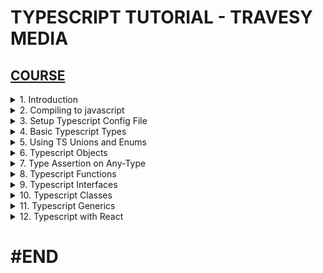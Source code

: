 # TYPESCRIPT TUTORIAL - TRAVESY MEDIA

## [COURSE](https://www.youtube.com/watch?v=BCg4U1FzODs&ab_channel=TraversyMedia)

<details>
  <summary>1. Introduction </summary>

# Introduction

# Install Typescript globally

```x
sudo npm i -g typescript
```

# Get current Typescript Version

```x
tsc -v
```

<img width="1211" alt="image" src="https://github.com/omeatai/My-Tutorials/assets/32337103/058ab52d-783f-4cfc-8961-5a4dacee5f5a">
<img width="1211" alt="image" src="https://github.com/omeatai/My-Tutorials/assets/32337103/721c660a-353a-4112-ab67-e952b85c84a2">


# #END </details>

<details>
  <summary>2. Compiling to javascript </summary>

# Compiling to javascript

```x
tsc index
tsc --watch index
```

### TS/crash-course/index.ts:

```ts
let personId: number = 12;
let firstName: string = "John";
let isDeleted: boolean = false;
```

### TS/crash-course/index.js:

```ts
"use strict";
Object.defineProperty(exports, "__esModule", { value: true });
var personId = 12;
var firstName = "John";
var isDeleted = false;
```

<img width="1385" alt="image" src="https://github.com/user-attachments/assets/7dd3427d-772f-401f-8aad-ae493362343c">
<img width="1385" alt="image" src="https://github.com/user-attachments/assets/33cb7d56-9060-4f3e-beda-7b46db55f170">

# #END </details>

<details>
  <summary>3. Setup Typescript Config File </summary>

# Setup Typescript Config File

## Initialize File

```x
tsc --init
```

```x
➜  02_ts_proj tsc --init

Created a new tsconfig.json with:                                                                                       
                                                                                                                     TS 
  target: es2016
  module: commonjs
  strict: true
  esModuleInterop: true
  skipLibCheck: true
  forceConsistentCasingInFileNames: true

You can learn more at https://aka.ms/tsconfig
```

# Make changes to Config Options

### dev_projects/02_ts_proj/tsconfig.json:

```json
"target": "ES6" /* Set the JavaScript language version for emitted JavaScript and include compatible library declarations. */,
"rootDir": "./src" /* Specify the root folder within your source files. */,
 "outDir": "./dist" /* Specify an output folder for all emitted files. */,
```

### dev_projects/02_ts_proj/src/index.ts:

```ts
let personId: number = 12;
let firstName: string = "John";
let isDeleted: boolean = false;
let age: number | null = null;

console.log({ personId, firstName, isDeleted, age });
```

### dev_projects/02_ts_proj/dist/index.js:

```js
"use strict";
let personId = 12;
let firstName = "John";
let isDeleted = false;
let age = null;
console.log({ personId, firstName, isDeleted, age });
```

### dev_projects/02_ts_proj/dist/index.html:

```html
<!DOCTYPE html>
<html lang="en">
  <head>
    <meta charset="UTF-8" />
    <meta name="viewport" content="width=device-width, initial-scale=1.0" />
    <title>My Website</title>
  </head>
  <body>
    <h1>Welcome, World!</h1>
    <script src="./index.js"></script>
  </body>
</html>
```

# Run to Compile

```x
tsc --watch
```

![image](https://github.com/user-attachments/assets/3e5756c6-d765-4df8-a043-2c9929c8b6a6)

<img width="1341" alt="image" src="https://github.com/user-attachments/assets/266eb74f-2d2e-4db8-81a6-67f8a20edc15">
<img width="1385" alt="image" src="https://github.com/user-attachments/assets/0ff85a6b-5ec7-4b97-b7b1-43e5d5b16a5e">

# #END </details>

<details>
  <summary>4. Basic Typescript Types </summary>

# Basic Typescript Types

### dev_projects/02_ts_proj/src/index.ts:

```ts
// TS Simple Variables
let personId: number = 5;
let firstName: string = "John";
let isDeleted: boolean = false;
let age: number | null = null;
let x: any = "Hello";

// TS Objects
let personObj: {
  personId: number;
  firstName: string;
  isDeleted: boolean;
  age: number | null;
} = {
  personId: 1,
  firstName: "John",
  isDeleted: false,
  age: null,
};

// TS Arrays/Lists
let peopleArr: Array<string> = ["John", "Jane", "Jenny"];
let peopleArr2: string[] = ["John", "Jane", "Jenny"];
let personArr: [number, string, boolean, number | null] = [
  5,
  "John",
  false,
  null,
];

// TS Arrays/Lists of Objects
let peopleArr3: {
  personId: number;
  firstName: string;
  isDeleted: boolean;
  age: number | null;
}[] = [
  {
    personId: 1,
    firstName: "John",
    isDeleted: false,
    age: null,
  },
  {
    personId: 2,
    firstName: "Jane",
    isDeleted: false,
    age: null,
  },
];

// TS Arrays/Lists of Arrays (Tuple Array)
let peopleArr4: [number, string, boolean, number | null][] = [
  [5, "John", false, null],
  [6, "Jane", false, null],
];

```

### dev_projects/02_ts_proj/dist/index.js:

```js
"use strict";
// TS Simple Variables
let personId = 5;
let firstName = "John";
let isDeleted = false;
let age = null;
let x = "Hello";
// TS Objects
let personObj = {
    personId: 1,
    firstName: "John",
    isDeleted: false,
    age: null,
};
// TS Arrays/Lists
let peopleArr = ["John", "Jane", "Jenny"];
let peopleArr2 = ["John", "Jane", "Jenny"];
let personArr = [
    5,
    "John",
    false,
    null,
];
// TS Arrays/Lists of Objects
let peopleArr3 = [
    {
        personId: 1,
        firstName: "John",
        isDeleted: false,
        age: null,
    },
    {
        personId: 2,
        firstName: "Jane",
        isDeleted: false,
        age: null,
    },
];
// TS Arrays/Lists of Arrays (Tuple Array)
let peopleArr4 = [
    [5, "John", false, null],
    [6, "Jane", false, null],
];

```

<img width="1341" alt="image" src="https://github.com/user-attachments/assets/9ed9d74f-fda6-4a6c-a5d1-5247a9dfc732">


# #END </details>

<details>
  <summary>5. Using TS Unions and Enums </summary>

# Using TS Unions and Enums

### dev_projects/02_ts_proj/src/index.ts:

```ts
// Union
let pid: string | number;
pid = "22";
pid = 22;

// Enum
enum Direction1 {
  Up = 1,
  Down,
  Left,
  Right,
}

console.log(Direction1.Up); // 1
console.log(Direction1.Down); // 2

enum Direction2 {
  Up = "Up",
  Down = "Down",
  Left = "Left",
  Right = "Right",
}

console.log(Direction2.Up); // Up
console.log(Direction2.Down); // Down
```

### TS/crash-course/dist/index.js:

```ts
"use strict";
// Union
let pid;
pid = "22";
pid = 22;
// Enum
var Direction1;
(function (Direction1) {
    Direction1[Direction1["Up"] = 1] = "Up";
    Direction1[Direction1["Down"] = 2] = "Down";
    Direction1[Direction1["Left"] = 3] = "Left";
    Direction1[Direction1["Right"] = 4] = "Right";
})(Direction1 || (Direction1 = {}));
console.log(Direction1.Up); // 1
console.log(Direction1.Down); // 2
var Direction2;
(function (Direction2) {
    Direction2["Up"] = "Up";
    Direction2["Down"] = "Down";
    Direction2["Left"] = "Left";
    Direction2["Right"] = "Right";
})(Direction2 || (Direction2 = {}));
console.log(Direction2.Up); // Up
console.log(Direction2.Down); // Down
```

![image](https://github.com/user-attachments/assets/fb93ec8d-b0e1-4285-86c4-1576f9eeeb9a)
<img width="1385" alt="image" src="https://github.com/user-attachments/assets/94a6bcb8-a031-4080-92e2-5941a5e777d5">

# #END </details>

<details>
  <summary>6. Typescript Objects </summary>

# Typescript Objects

### dev_projects/02_ts_proj/src/index.ts:

```ts
// Objects

const user1: {
  id: number;
  name: string;
} = {
  id: 1,
  name: "John",
};

// Setting Type
type User = {
  id: number;
  name: string;
};

const user2: User = {
  id: 1,
  name: "John",
};
```

### dev_projects/02_ts_proj/dist/index.js:

```ts
"use strict";
// Objects
const user1 = {
    id: 1,
    name: "John",
};
const user2 = {
    id: 1,
    name: "John",
};
```

<img width="1385" alt="image" src="https://github.com/user-attachments/assets/dae85c76-6d4f-46b1-9fe8-0774aed49133">

# #END </details>

<details>
  <summary>7. Type Assertion on Any-Type </summary>

# Type Assertion on Any-Type

### dev_projects/02_ts_proj/src/index.ts:

```ts
// Type Assertion
let cid: any = 1;

let customerId1 = <number>cid;
let customerId2 = cid as number;

customerId1 = 2;
customerId2 = 3;
```

### dev_projects/02_ts_proj/dist/index.js:

```ts
"use strict";
// Type Assertion
let cid = 1;
let customerId1 = cid;
let customerId2 = cid;
customerId1 = 2;
customerId2 = 3;
```

<img width="1341" alt="image" src="https://github.com/user-attachments/assets/e798ae1e-aec8-4054-b2ed-683f1c6237c1">


# #END </details>

<details>
  <summary>8. Typescript Functions </summary>

# Typescript Functions

### TS/crash-course/src/index.ts:

```ts
// Functions
function addNum(x: number, y: number): number {
  return x + y;
}

console.log(addNum(1, 2));

// Void
function log(message: string | number): void {
  console.log(message);
}
```

### TS/crash-course/dist/index.js:

```ts
"use strict";
// Functions
function addNum(x, y) {
    return x + y;
}
console.log(addNum(1, 2));
// Void
function log(message) {
    console.log(message);
}
```

<img width="910" alt="image" src="https://github.com/omeatai/My-Tutorials/assets/32337103/14d5b40d-0069-478c-93de-c16ba4c79819">
<img width="910" alt="image" src="https://github.com/omeatai/My-Tutorials/assets/32337103/7c8c89ba-57d6-4d89-b98a-65c3916fb964">

# #END </details>

<details>
  <summary>9. Typescript Interfaces </summary>

# Typescript Interfaces

### TS/crash-course/src/index.ts:

```ts
// Interfaces
interface UserInterface {
  readonly id: number;
  name: string;
  age?: number;
}

const user1: UserInterface = {
  id: 1,
  name: "John",
};

//Type
type Point = number | string;
const p1: Point = 1;

// Interface with Functions
interface MathFunc {
  (x: number, y: number): number;
}

const add: MathFunc = (x: number, y: number): number => x + y;
const sub: MathFunc = (x: number, y: number): number => x - y;
```

### TS/crash-course/dist/index.js:

```ts
"use strict";
const user1 = {
    id: 1,
    name: "John",
};
const p1 = 1;
const add = (x, y) => x + y;
const sub = (x, y) => x - y;
```

<img width="910" alt="image" src="https://github.com/omeatai/My-Tutorials/assets/32337103/ca4211fc-8bd2-4aa7-a93c-cb9ccf6c813a">
<img width="910" alt="image" src="https://github.com/omeatai/My-Tutorials/assets/32337103/c4efcf6d-3c40-44af-8723-62c3867a700e">

# #END </details>

<details>
  <summary>10. Typescript Classes </summary>

# Typescript Classes

### TS/crash-course/src/index.ts:

```ts
//Class Interface
interface PersonInterface {
  age: number;
  register(): string;
}

// Classes
class Person implements PersonInterface {
  private id: number;
  protected name: string;
  public age: number;

  constructor(id: number, name: string, age: number) {
    this.id = id;
    this.name = name;
    this.age = age;
    console.log(this.id, this.name, this.age);
  }

  register() {
    return `${this.name} is now registered`;
  }
}

const brad = new Person(1, "Brad Traddy", 30);
const mike = new Person(2, "Mike Jordan", 25);

console.log(brad, mike);
console.log(brad.age);
console.log(brad.register());

//SubClass
class Employee extends Person {
  position: string;

  constructor(id: number, name: string, age: number, position: string) {
    super(id, name, age);
    this.position = position;
  }
}

const emp = new Employee(3, "Shawn", 34, "Developer");
console.log(emp);
```

### TS/crash-course/dist/index.js:

```ts
"use strict";
// Classes
class Person {
    constructor(id, name, age) {
        this.id = id;
        this.name = name;
        this.age = age;
        console.log(this.id, this.name, this.age);
    }
    register() {
        return `${this.name} is now registered`;
    }
}
const brad = new Person(1, "Brad Traddy", 30);
const mike = new Person(2, "Mike Jordan", 25);
console.log(brad, mike);
console.log(brad.age);
console.log(brad.register());
//SubClass
class Employee extends Person {
    constructor(id, name, age, position) {
        super(id, name, age);
        this.position = position;
    }
}
const emp = new Employee(3, "Shawn", 34, "Developer");
console.log(emp);
```

<img width="910" alt="image" src="https://github.com/omeatai/My-Tutorials/assets/32337103/096f49aa-2c0d-47c8-9e7b-a96aa27350ec">
<img width="910" alt="image" src="https://github.com/omeatai/My-Tutorials/assets/32337103/9f960bdf-a3ac-49e6-99d6-5d9b90726d8f">

# #END </details>

<details>
  <summary>11. Typescript Generics </summary>

# Typescript Generics

### TS/crash-course/src/index.ts:

```ts
function getArray(items: any[]): any[] {
  return new Array().concat(items);
}

let numArray = getArray([1, 2, 3, 4]);
let strArray = getArray(["brad", "John", "Jill"]);

numArray.push("hello");
strArray.push(3);

// Generics
function getArray2<T>(items: T[]): T[] {
  return new Array().concat(items);
}

let numArray2 = getArray2<number>([1, 2, 3, 4]);
let strArray2 = getArray2<string>(["brad", "John", "Jill"]);

numArray2.push(5);
strArray2.push("Jane");
```

### TS/crash-course/dist/index.js:

```ts
"use strict";
function getArray(items) {
    return new Array().concat(items);
}
let numArray = getArray([1, 2, 3, 4]);
let strArray = getArray(["brad", "John", "Jill"]);
numArray.push("hello");
strArray.push(3);
// Generics
function getArray2(items) {
    return new Array().concat(items);
}
let numArray2 = getArray2([1, 2, 3, 4]);
let strArray2 = getArray2(["brad", "John", "Jill"]);
numArray2.push(5);
strArray2.push("Jane");
```

<img width="910" alt="image" src="https://github.com/omeatai/My-Tutorials/assets/32337103/eaab4b2d-2292-4284-9417-3c88b344cf46">
<img width="910" alt="image" src="https://github.com/omeatai/My-Tutorials/assets/32337103/bb4100ea-1da2-4103-b8d5-301231afcfea">

# #END </details>

<details>
  <summary>12. Typescript with React </summary>

# Typescript with React

<img width="910" alt="image" src="https://github.com/omeatai/My-Tutorials/assets/32337103/4e98c78b-1a2a-46a4-b031-39459420168d">
<img width="910" alt="image" src="https://github.com/omeatai/My-Tutorials/assets/32337103/16226a7c-5d30-4751-bc55-f91248094dbd">
<img width="1179" alt="image" src="https://github.com/omeatai/My-Tutorials/assets/32337103/3baaaaa8-f263-4717-bfe5-b711fe98fd46">

# Install React App with Typescript

```tsbs
npx create-react-app . --template typescript
npx create-react-app reactts-app --template typescript
OR
yarn create react-app reactts-app --template typescript
OR
yarn create react-app reactts-app
yarn add typescript @types/node @types/react @types/react-dom @types/jest
```

### TS/reactts-app/src/App.tsx:

```ts
import "./App.css";
import Header from "./Header";

function App() {
  return (
    <div className="App">
      <Header title="Hello World" color="red" />
    </div>
  );
}

export default App;
```

### TS/reactts-app/src/Header.tsx:

```ts
import React from "react";

export interface Props {
  title: string;
  color?: string;
}

const Header = (props: Props) => {
  return (
    <header>
      <h1 style={{ color: props.color ? props.color : "blue" }}>
        {props.title}
      </h1>
    </header>
  );
};

export default Header;
```

# #END </details>

# #END
